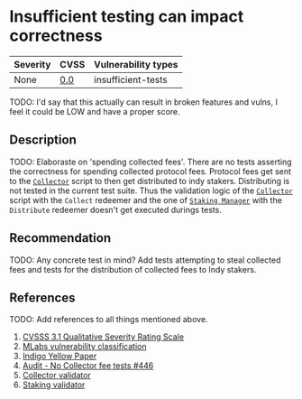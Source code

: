 # Insufficient testing can impact correctness

| Severity | CVSS | Vulnerability types |
| -- | -- | -- |
| None | [0.0]() | insufficient-tests |

TODO: I'd say that this actually can result in broken features and vulns, I feel it could be LOW and have a proper score.

## Description

TODO: Elaboraste on 'spending collected fees'.
There are no tests asserting the correctness for spending collected protocol fees.
Protocol fees get sent to the [`Collector`](https://github.com/IndigoProtocol/smart-contracts/blob/c2748d1c03d089fcf913d31ace378a4920e909bd/src/Indigo/Contracts/Collector/OnChain.hs#L30) script to then get distributed to indy stakers. Distributing is not tested in the current test suite. Thus the validation logic of the [`Collector`](https://github.com/IndigoProtocol/smart-contracts/blob/c2748d1c03d089fcf913d31ace378a4920e909bd/src/Indigo/Contracts/Collector/OnChain.hs#L30) script with the `Collect` redeemer and the one of [`Staking Manager`](https://github.com/IndigoProtocol/smart-contracts/blob/c2748d1c03d089fcf913d31ace378a4920e909bd/src/Indigo/Contracts/Staking/OnChain.hs#L49) with the `Distribute` redeemer doesn't get executed durings tests.

## Recommendation

TODO: Any concrete test in mind?
Add tests attempting to steal collected fees and tests for the distribution of collected fees to Indy stakers.

## References

TODO: Add references to all things mentioned above.

1. [CVSSS 3.1 Qualitative Severity Rating Scale](https://www.first.org/cvss/v3.1/specification-document)
2. [MLabs vulnerability classification](https://www.notion.so/Vulnerability-Types-ad39253c84ce443a82b835d94d765ba2)
3. [Indigo Yellow Paper](https://indigoprotocol.io/wp-content/uploads/2022/01/yellowpaper.pdf)
4. [Audit - No Collector fee tests #446](https://github.com/IndigoProtocol/smart-contracts/pull/446)
5. [Collector validator](https://github.com/IndigoProtocol/smart-contracts/blob/c2748d1c03d089fcf913d31ace378a4920e909bd/src/Indigo/Contracts/Collector/OnChain.hs#L30)
6. [Staking validator](https://github.com/IndigoProtocol/smart-contracts/blob/c2748d1c03d089fcf913d31ace378a4920e909bd/src/Indigo/Contracts/Staking/OnChain.hs#L49)